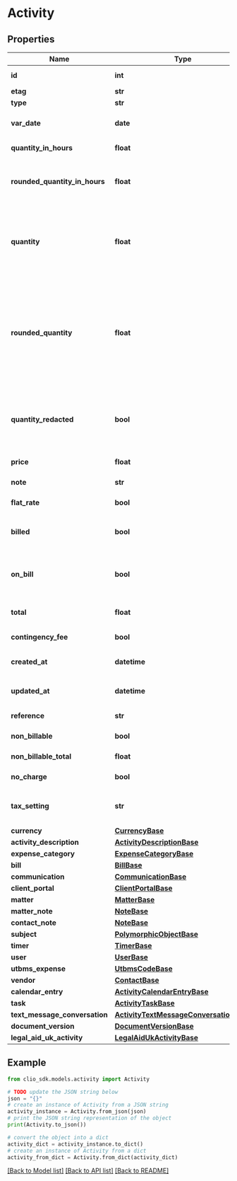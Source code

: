 # Activity


## Properties

Name | Type | Description | Notes
------------ | ------------- | ------------- | -------------
**id** | **int** | Unique identifier for the *Activity* | [optional] 
**etag** | **str** | ETag for the *Activity* | [optional] 
**type** | **str** | The type of the *Activity* | [optional] 
**var_date** | **date** | The date the *Activity* was performed (as a ISO-8601 date) | [optional] 
**quantity_in_hours** | **float** | The number of hours the TimeEntry took. | [optional] 
**rounded_quantity_in_hours** | **float** | The number of hours rounded accordingly to the billing settings. The rounded value is used to calculate the total.  | [optional] 
**quantity** | **float** | The field is applicable to TimeEntry, ExpenseEntry, and SoftCostEntry.  **Version &lt;&#x3D; 4.0.3:** The number of hours the TimeEntry took.  **Latest version:** The number of seconds the TimeEntry took.  | [optional] 
**rounded_quantity** | **float** | The field is applicable to time entries only.  **Version &lt;&#x3D; 4.0.3:** The number of hours rounded accordingly to the billing settings. The rounded value is used to calculate the total.  **Latest version:** The number of seconds rounded accordingly to the billing settings. The rounded value is used to calculate the total.  | [optional] 
**quantity_redacted** | **bool** | Is &#x60;true&#x60; if any of the following fields are redacted: &#x60;quantity&#x60;, &#x60;rounded_quantity&#x60;, &#x60;rounded_quantity_in_hours&#x60;, &#x60;quantity_in_hours&#x60;, &#x60;total&#x60;, &#x60;non_billable_total&#x60;  | [optional] 
**price** | **float** | The hourly or flat rate of the *Activity* | [optional] 
**note** | **str** | The details about the *Activity* | [optional] 
**flat_rate** | **bool** | Whether the *Activity* is a flat rate | [optional] 
**billed** | **bool** | Whether the *Activity* has been added to an active bill that is in the state of &#x60;awaiting_payment&#x60; or &#x60;paid&#x60; | [optional] 
**on_bill** | **bool** | Whether the *Activity* has been added to an active bill that is in the state of &#x60;draft&#x60;, &#x60;awaiting_approval&#x60;, &#x60;awaiting_payment&#x60; or &#x60;paid&#x60; | [optional] 
**total** | **float** | The total cost of draft, billable and billed items in the *Activity* | [optional] 
**contingency_fee** | **bool** | Whether or not the *Activity* is a contingency fee | [optional] 
**created_at** | **datetime** | The time the *Activity* was created (as a ISO-8601 timestamp) | [optional] 
**updated_at** | **datetime** | The time the *Activity* was last updated (as a ISO-8601 timestamp) | [optional] 
**reference** | **str** | A check reference for a HardCostEntry. | [optional] 
**non_billable** | **bool** | Whether the *Activity* is non-billable | [optional] 
**non_billable_total** | **float** | The total cost of non-billable items in the *Activity* | [optional] 
**no_charge** | **bool** | Whether the non-billable *Activity* is shown on the bill. | [optional] 
**tax_setting** | **str** | The option denoting whether primary tax, secondary tax, or both is applied to an expense entry. | [optional] 
**currency** | [**CurrencyBase**](CurrencyBase.md) |  | [optional] 
**activity_description** | [**ActivityDescriptionBase**](ActivityDescriptionBase.md) |  | [optional] 
**expense_category** | [**ExpenseCategoryBase**](ExpenseCategoryBase.md) |  | [optional] 
**bill** | [**BillBase**](BillBase.md) |  | [optional] 
**communication** | [**CommunicationBase**](CommunicationBase.md) |  | [optional] 
**client_portal** | [**ClientPortalBase**](ClientPortalBase.md) |  | [optional] 
**matter** | [**MatterBase**](MatterBase.md) |  | [optional] 
**matter_note** | [**NoteBase**](NoteBase.md) |  | [optional] 
**contact_note** | [**NoteBase**](NoteBase.md) |  | [optional] 
**subject** | [**PolymorphicObjectBase**](PolymorphicObjectBase.md) |  | [optional] 
**timer** | [**TimerBase**](TimerBase.md) |  | [optional] 
**user** | [**UserBase**](UserBase.md) |  | [optional] 
**utbms_expense** | [**UtbmsCodeBase**](UtbmsCodeBase.md) |  | [optional] 
**vendor** | [**ContactBase**](ContactBase.md) |  | [optional] 
**calendar_entry** | [**ActivityCalendarEntryBase**](ActivityCalendarEntryBase.md) |  | [optional] 
**task** | [**ActivityTaskBase**](ActivityTaskBase.md) |  | [optional] 
**text_message_conversation** | [**ActivityTextMessageConversationBase**](ActivityTextMessageConversationBase.md) |  | [optional] 
**document_version** | [**DocumentVersionBase**](DocumentVersionBase.md) |  | [optional] 
**legal_aid_uk_activity** | [**LegalAidUkActivityBase**](LegalAidUkActivityBase.md) |  | [optional] 

## Example

```python
from clio_sdk.models.activity import Activity

# TODO update the JSON string below
json = "{}"
# create an instance of Activity from a JSON string
activity_instance = Activity.from_json(json)
# print the JSON string representation of the object
print(Activity.to_json())

# convert the object into a dict
activity_dict = activity_instance.to_dict()
# create an instance of Activity from a dict
activity_from_dict = Activity.from_dict(activity_dict)
```
[[Back to Model list]](../README.md#documentation-for-models) [[Back to API list]](../README.md#documentation-for-api-endpoints) [[Back to README]](../README.md)


